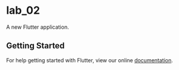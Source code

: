 # lab_02

A new Flutter application.

## Getting Started

For help getting started with Flutter, view our online
[documentation](https://flutter.io/).
